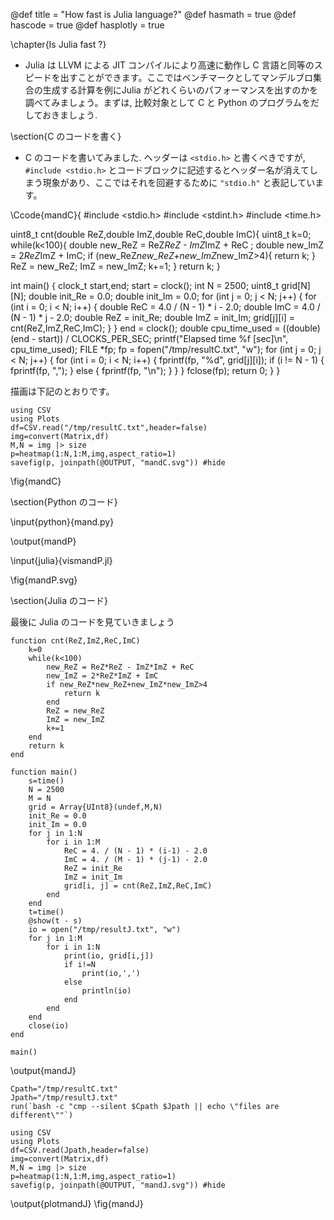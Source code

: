 @def title = "How fast is Julia language?"
@def hasmath = true
@def hascode = true
@def hasplotly = true

\chapter{Is Julia fast ?}

- Julia は LLVM による JIT コンパイルにより高速に動作し C 言語と同等のスピードを出すことができます。ここではベンチマークとしてマンデルブロ集合の生成する計算を例にJulia がどれくらいのパフォーマンスを出すのかを調べてみましょう。まずは, 比較対象として C と Python のプログラムをだしておきましょう.

\section{C のコードを書く}

- C のコードを書いてみました. ヘッダーは `<stdio.h>` と書くべきですが, `#include <stdio.h>` とコードブロックに記述するとヘッダー名が消えてしまう現象があり、ここではそれを回避するために `"stdio.h"` と表記しています。

\Ccode{mandC}{
#include <stdio.h>
#include <stdint.h>
#include <time.h>

uint8_t cnt(double ReZ,double ImZ,double ReC,double ImC){
    uint8_t k=0;
    while(k<100){
        double new_ReZ = ReZ*ReZ - ImZ*ImZ + ReC ;
        double new_ImZ = 2*ReZ*ImZ + ImC;
        if (new_ReZ*new_ReZ+new_ImZ*new_ImZ>4){
            return k;
        }
        ReZ = new_ReZ;
        ImZ = new_ImZ;
        k+=1;
    }
    return k;
}


int main()
{
    clock_t start,end;
    start = clock();
    int N = 2500;
    uint8_t grid[N][N];
    double init_Re = 0.0;
    double init_Im = 0.0;
    for (int j = 0; j < N; j++)
    {
        for (int i = 0; i < N; i++)
        {
            double ReC = 4.0 / (N - 1) * i - 2.0;
            double ImC = 4.0 / (N - 1) * j - 2.0;
            double ReZ = init_Re;
            double ImZ = init_Im;
            grid[j][i] = cnt(ReZ,ImZ,ReC,ImC);
        }
    }
    end = clock();
    double cpu_time_used = ((double) (end - start)) / CLOCKS_PER_SEC;
    printf("Elapsed time %f [sec]\n", cpu_time_used);
    FILE *fp;
    fp = fopen("/tmp/resultC.txt", "w");
    for (int j = 0; j < N; j++)
    {
        for (int i = 0; i < N; i++)
        {
            fprintf(fp, "%d", grid[j][i]);
            if (i != N - 1)
            {
                fprintf(fp, ",");
            }
            else
            {
                fprintf(fp, "\n");
            }
        }
    }
    fclose(fp);
    return 0;
}
}


描画は下記のとおりです。


```julia:plotmandC
using CSV
using Plots
df=CSV.read("/tmp/resultC.txt",header=false)
img=convert(Matrix,df)
M,N = img |> size
p=heatmap(1:N,1:M,img,aspect_ratio=1)
savefig(p, joinpath(@OUTPUT, "mandC.svg")) #hide
```

\fig{mandC}

\section{Python のコード}

\input{python}{mand.py}

\output{mandP}

\input{julia}{vismandP.jl}

\fig{mandP.svg}


\section{Julia のコード}

最後に Julia のコードを見ていきましょう

```julia:mandJ
function cnt(ReZ,ImZ,ReC,ImC)
	k=0
	while(k<100)
		new_ReZ = ReZ*ReZ - ImZ*ImZ + ReC
		new_ImZ = 2*ReZ*ImZ + ImC
		if new_ReZ*new_ReZ+new_ImZ*new_ImZ>4
			return k
		end
		ReZ = new_ReZ
		ImZ = new_ImZ
		k+=1
	end
	return k
end

function main()
	s=time()
	N = 2500
	M = N
	grid = Array{UInt8}(undef,M,N)
	init_Re = 0.0
	init_Im = 0.0
	for j in 1:N
		for i in 1:M
			ReC = 4. / (N - 1) * (i-1) - 2.0
			ImC = 4. / (M - 1) * (j-1) - 2.0
			ReZ = init_Re
			ImZ = init_Im
			grid[i, j] = cnt(ReZ,ImZ,ReC,ImC)
		end
    end
    t=time()
    @show(t - s)
    io = open("/tmp/resultJ.txt", "w")
    for j in 1:M
    	for i in 1:N
    		print(io, grid[i,j])
    		if i!=N
    			print(io,',')
    		else
    			println(io)
    		end
    	end
    end
    close(io)
end

main()

```

\output{mandJ}

```julia:plotmandJ
Cpath="/tmp/resultC.txt"
Jpath="/tmp/resultJ.txt"
run(`bash -c "cmp --silent $Cpath $Jpath || echo \"files are different\""`)

using CSV
using Plots
df=CSV.read(Jpath,header=false)
img=convert(Matrix,df)
M,N = img |> size
p=heatmap(1:N,1:M,img,aspect_ratio=1)
savefig(p, joinpath(@OUTPUT, "mandJ.svg")) #hide
```

\output{plotmandJ}
\fig{mandJ}
